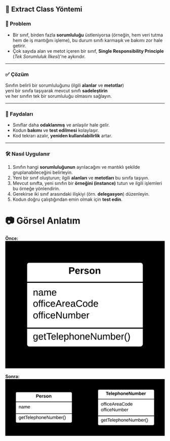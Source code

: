 ## 🧩 Extract Class Yöntemi

### 🐞 Problem

- Bir sınıf, birden fazla **sorumluluğu** üstleniyorsa (örneğin, hem veri tutma hem de iş mantığını işleme), bu durum sınıfı karmaşık ve bakımı zor hale getirir.
- Çok sayıda alan ve metot içeren bir sınıf, **Single Responsibility Principle** (*Tek Sorumluluk İlkesi*)'ne aykırıdır.

---

### ✅ Çözüm

Sınıfın belirli bir sorumluluğunu (ilgili **alanlar** ve **metotlar**)  
yeni bir sınıfa taşıyarak mevcut sınıfı **sadeleştirin**  
ve her sınıfın tek bir sorumluluğu olmasını sağlayın.

---

### 🌱 Faydaları

- Sınıflar daha **odaklanmış** ve anlaşılır hale gelir.
- Kodun **bakımı** ve **test edilmesi** kolaylaşır.
- Kod tekrarı azalır, **yeniden kullanılabilirlik** artar.

---

### 🛠️ Nasıl Uygulanır

1. Sınıfın hangi **sorumluluğunun** ayrılacağını ve mantıklı şekilde gruplanabileceğini belirleyin.
2. Yeni bir sınıf oluşturun; ilgili **alanları** ve **metotları** bu sınıfa taşıyın.
3. Mevcut sınıfta, yeni sınıfın bir **örneğini (instance)** tutun ve ilgili işlemleri bu örneğe yönlendirin.
4. Gerekirse iki sınıf arasındaki ilişkiyi (örn. **delegasyon**) düzenleyin.
5. Kodun doğru çalıştığından emin olmak için **test edin**.


# 📷 Görsel Anlatım

**Önce:**  
![Önceki hali](before.png)

**Sonra:**  
![Sonraki hali](after.png)